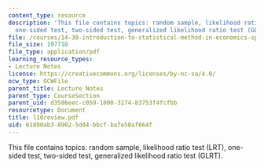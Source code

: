 ```yaml
---
content_type: resource
description: 'This file contains topics: random sample, likelihood ratio test (LRT),
  one-sided test, two-sided test, generalized likelihood ratio test (GLRT).'
file: /courses/14-30-introduction-to-statistical-method-in-economics-spring-2006/61890ab389025dd4bbcfbafe50af664f_l10review.pdf
file_size: 197710
file_type: application/pdf
learning_resource_types:
- Lecture Notes
license: https://creativecommons.org/licenses/by-nc-sa/4.0/
ocw_type: OCWFile
parent_title: Lecture Notes
parent_type: CourseSection
parent_uid: d3586eec-c059-1000-3174-83753f4fcfbb
resourcetype: Document
title: l10review.pdf
uid: 61890ab3-8902-5dd4-bbcf-bafe50af664f
---
```

This file contains topics: random sample, likelihood ratio test (LRT), one-sided test, two-sided test, generalized likelihood ratio test (GLRT).